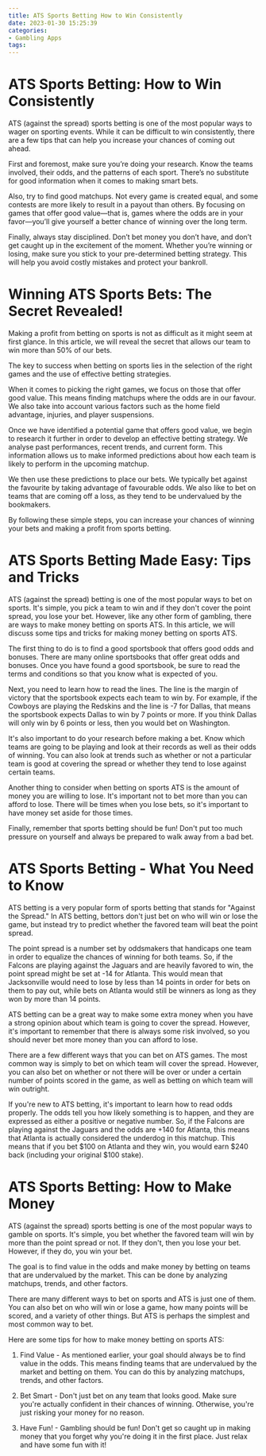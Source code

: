 ```yaml
---
title: ATS Sports Betting How to Win Consistently
date: 2023-01-30 15:25:39
categories:
- Gambling Apps
tags:
---
```



#  ATS Sports Betting: How to Win Consistently

ATS (against the spread) sports betting is one of the most popular ways to wager on sporting events. While it can be difficult to win consistently, there are a few tips that can help you increase your chances of coming out ahead.

 First and foremost, make sure you’re doing your research. Know the teams involved, their odds, and the patterns of each sport. There’s no substitute for good information when it comes to making smart bets.

Also, try to find good matchups. Not every game is created equal, and some contests are more likely to result in a payout than others. By focusing on games that offer good value—that is, games where the odds are in your favor—you’ll give yourself a better chance of winning over the long term.

Finally, always stay disciplined. Don’t bet money you don’t have, and don’t get caught up in the excitement of the moment. Whether you’re winning or losing, make sure you stick to your pre-determined betting strategy. This will help you avoid costly mistakes and protect your bankroll.

#  Winning ATS Sports Bets: The Secret Revealed!

Making a profit from betting on sports is not as difficult as it might seem at first glance. In this article, we will reveal the secret that allows our team to win more than 50% of our bets.

The key to success when betting on sports lies in the selection of the right games and the use of effective betting strategies.

When it comes to picking the right games, we focus on those that offer good value. This means finding matchups where the odds are in our favour. We also take into account various factors such as the home field advantage, injuries, and player suspensions.

Once we have identified a potential game that offers good value, we begin to research it further in order to develop an effective betting strategy. We analyse past performances, recent trends, and current form. This information allows us to make informed predictions about how each team is likely to perform in the upcoming matchup.

We then use these predictions to place our bets. We typically bet against the favourite by taking advantage of favourable odds. We also like to bet on teams that are coming off a loss, as they tend to be undervalued by the bookmakers.

By following these simple steps, you can increase your chances of winning your bets and making a profit from sports betting.

#  ATS Sports Betting Made Easy: Tips and Tricks

ATS (against the spread) betting is one of the most popular ways to bet on sports. It's simple, you pick a team to win and if they don't cover the point spread, you lose your bet. However, like any other form of gambling, there are ways to make money betting on sports ATS. In this article, we will discuss some tips and tricks for making money betting on sports ATS.

The first thing to do is to find a good sportsbook that offers good odds and bonuses. There are many online sportsbooks that offer great odds and bonuses. Once you have found a good sportsbook, be sure to read the terms and conditions so that you know what is expected of you.

Next, you need to learn how to read the lines. The line is the margin of victory that the sportsbook expects each team to win by. For example, if the Cowboys are playing the Redskins and the line is -7 for Dallas, that means the sportsbook expects Dallas to win by 7 points or more. If you think Dallas will only win by 6 points or less, then you would bet on Washington.

It's also important to do your research before making a bet. Know which teams are going to be playing and look at their records as well as their odds of winning. You can also look at trends such as whether or not a particular team is good at covering the spread or whether they tend to lose against certain teams.

Another thing to consider when betting on sports ATS is the amount of money you are willing to lose. It's important not to bet more than you can afford to lose. There will be times when you lose bets, so it's important to have money set aside for those times.

Finally, remember that sports betting should be fun! Don't put too much pressure on yourself and always be prepared to walk away from a bad bet.

#  ATS Sports Betting - What You Need to Know

ATS betting is a very popular form of sports betting that stands for "Against the Spread." In ATS betting, bettors don't just bet on who will win or lose the game, but instead try to predict whether the favored team will beat the point spread.

The point spread is a number set by oddsmakers that handicaps one team in order to equalize the chances of winning for both teams. So, if the Falcons are playing against the Jaguars and are heavily favored to win, the point spread might be set at -14 for Atlanta. This would mean that Jacksonville would need to lose by less than 14 points in order for bets on them to pay out, while bets on Atlanta would still be winners as long as they won by more than 14 points.

ATS betting can be a great way to make some extra money when you have a strong opinion about which team is going to cover the spread. However, it's important to remember that there is always some risk involved, so you should never bet more money than you can afford to lose.

There are a few different ways that you can bet on ATS games. The most common way is simply to bet on which team will cover the spread. However, you can also bet on whether or not there will be over or under a certain number of points scored in the game, as well as betting on which team will win outright.

If you're new to ATS betting, it's important to learn how to read odds properly. The odds tell you how likely something is to happen, and they are expressed as either a positive or negative number. So, if the Falcons are playing against the Jaguars and the odds are +140 for Atlanta, this means that Atlanta is actually considered the underdog in this matchup. This means that if you bet $100 on Atlanta and they win, you would earn $240 back (including your original $100 stake).

#  ATS Sports Betting: How to Make Money

ATS (against the spread) sports betting is one of the most popular ways to gamble on sports. It's simple, you bet whether the favored team will win by more than the point spread or not. If they don't, then you lose your bet. However, if they do, you win your bet.

The goal is to find value in the odds and make money by betting on teams that are undervalued by the market. This can be done by analyzing matchups, trends, and other factors.

There are many different ways to bet on sports and ATS is just one of them. You can also bet on who will win or lose a game, how many points will be scored, and a variety of other things. But ATS is perhaps the simplest and most common way to bet.

Here are some tips for how to make money betting on sports ATS:

1. Find Value - As mentioned earlier, your goal should always be to find value in the odds. This means finding teams that are undervalued by the market and betting on them. You can do this by analyzing matchups, trends, and other factors.

2. Bet Smart - Don't just bet on any team that looks good. Make sure you're actually confident in their chances of winning. Otherwise, you're just risking your money for no reason.

3. Have Fun! - Gambling should be fun! Don't get so caught up in making money that you forget why you're doing it in the first place. Just relax and have some fun with it!